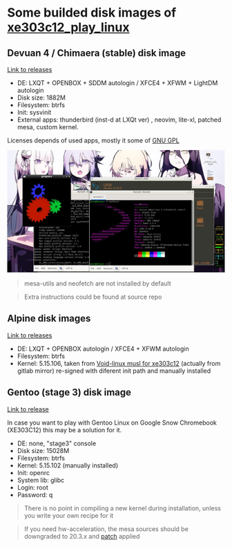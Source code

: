 # Some builded disk images of [xe303c12_play_linux](https://github.com/quarkscript/xe303c12_play_linux)

## Devuan 4 / Chimaera (stable) disk image
[Link to releases](https://github.com/quarkscript2/xe303c12_arm_linux/releases/tag/Devuan_Chimaera_Arm_for_Google_Snow_Chromebook)
- DE: LXQT + OPENBOX + SDDM autologin / XFCE4 + XFWM + LightDM autologin
- Disk size: 1882M
- Filesystem: btrfs
- Init: sysvinit
- External apps: thunderbird (inst-d at LXQt ver) , neovim, lite-xl, patched mesa, custom kernel.

Licenses depends of used apps, mostly it some of [GNU GPL](https://www.gnu.org/licenses/)

![](demo.jpg)

> mesa-utils and neofetch are not installed by default

> Extra instructions could be found at source repo

## Alpine disk images
[Link to releases](https://github.com/quarkscript2/xe303c12_arm_linux/releases/tag/Alpine_for_Google_Snow_Chromebook)

- DE:  LXQT + OPENBOX autologin / XFCE4 + XFWM autologin
- Filesystem: btrfs
- Kernel: 5.15.106, taken from [Void-linux musl for xe303c12](https://github.com/quarkscript/linux-armv7-xe303c12-only) (actually from gitlab mirror) re-signed with diferent init path and manually installed

## Gentoo (stage 3) disk image
[Link to release](https://github.com/quarkscript2/xe303c12_arm_linux/releases/tag/Gentoo_armv7hf_for_Google_Snow_Chromebook)

In case you want to play with Gentoo Linux on Google Snow Chromebook (XE303C12) this may be a solution for it. 
- DE: none, "stage3" console
- Disk size: 15028M
- Filesystem: btrfs
- Kernel: 5.15.102 (manually installed)
- Init: openrc
- System lib: glibc
- Login: root
- Password: q
> There is no point in compiling a new kernel during installation, unless you write your own recipe for it

> If you need hw-acceleration, the mesa sources should be downgraded to 20.3.x and [patch](https://github.com/quarkscript/linux-armv7-xe303c12-only/blob/master/archlinuxarm/some_forked_apps/mesa/gpuac.patch) applied
